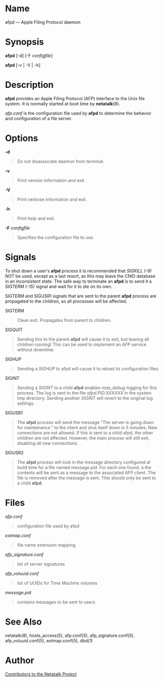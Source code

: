 # Name

afpd — Apple Filing Protocol daemon

# Synopsis

**afpd** [-d] [-F *configfile*]

**afpd** [-v | -V | -h]

# Description

**afpd** provides an Apple Filing Protocol (AFP) interface to the Unix
file system. It is normally started at boot time by **netatalk**(8).

*afp.conf* is the configuration file used by **afpd** to determine the
behavior and configuration of a file server.

# Options

**-d**

> Do not disassociate daemon from terminal.

**-v**

> Print version information and exit.

**-V**

> Print verbose information and exit.

**-h**

> Print help and exit.

**-F** *configfile*

> Specifies the configuration file to use.

# Signals

To shut down a user's **afpd** process it is recommended that
*SIGKILL (-9)* *NOT* be used, except as a last resort, as this may leave
the CNID database in an inconsistent state. The safe way to terminate an
**afpd** is to send it a *SIGTERM (-15)* signal and wait for it to die on
its own.

SIGTERM and SIGUSR1 signals that are sent to the parent **afpd** process
are propagated to the children, so all processes will be affected.

SIGTERM

> Clean exit. Propagates from parent to children.

SIGQUIT

> Sending this to the parent **afpd** will cause it to exit,
but leaving all children running!
This can be used to implement an AFP service without downtime.

SIGHUP

> Sending a *SIGHUP* to afpd will cause it to reload its configuration
files.

SIGINT

> Sending a *SIGINT* to a child **afpd** enables *max_debug* logging for
this process.
The log is sent to the file *afpd.PID.XXXXXX* in the system tmp directory.
Sending another *SIGINT* will revert to the original log settings.

SIGUSR1

> The **afpd** process will send the message "The server is going down for
maintenance." to the client and shut itself down in 5 minutes. New
connections are not allowed. If this is sent to a child afpd, the other
children are not affected. However, the main process will still exit,
disabling all new connections.

SIGUSR2

> The **afpd** process will look in the message directory configured at
build time for a file named message.pid. For each one found, a the
contents will be sent as a message to the associated AFP client. The
file is removed after the message is sent. This should only be sent to a
child **afpd**.

# Files

*afp.conf*

> configuration file used by afpd

*extmap.conf*

> file name extension mapping

*afp_signature.conf*

> list of server signatures

*afp_voluuid.conf*

> list of UUIDs for Time Machine volumes

*message.pid*

> contains messages to be sent to users

# See Also

netatalk(8), hosts_access(5), afp.conf(5),
afp_signature.conf(5), afp_voluuid.conf(5), extmap.conf(5),
dbd(1)

# Author

[Contributors to the Netatalk Project](https://netatalk.io/contributors)

